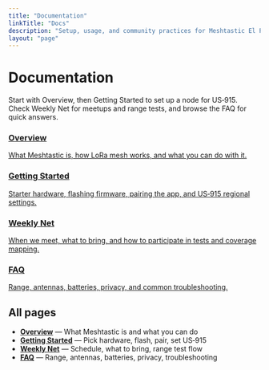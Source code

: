 ```yaml
---
title: "Documentation"
linkTitle: "Docs"
description: "Setup, usage, and community practices for Meshtastic El Paso."
layout: "page"
---
```


# Documentation

<p class="lead">Start with Overview, then Getting Started to set up a node for US‑915. Check Weekly Net for meetups and range tests, and browse the FAQ for quick answers.</p>

<div class="row g-4 my-3">
  <div class="col-md-6">
    <a class="card h-100 text-reset text-decoration-none" href="/docs/overview/">
      <div class="card-body">
        <h3 class="h5 mb-2">Overview</h3>
        <p class="mb-0">What Meshtastic is, how LoRa mesh works, and what you can do with it.</p>
      </div>
    </a>
  </div>
  <div class="col-md-6">
    <a class="card h-100 text-reset text-decoration-none" href="/docs/getting-started/">
      <div class="card-body">
        <h3 class="h5 mb-2">Getting Started</h3>
        <p class="mb-0">Starter hardware, flashing firmware, pairing the app, and US‑915 regional settings.</p>
      </div>
    </a>
  </div>
  <div class="col-md-6">
    <a class="card h-100 text-reset text-decoration-none" href="/docs/weekly-net/">
      <div class="card-body">
        <h3 class="h5 mb-2">Weekly Net</h3>
        <p class="mb-0">When we meet, what to bring, and how to participate in tests and coverage mapping.</p>
      </div>
    </a>
  </div>
  <div class="col-md-6">
    <a class="card h-100 text-reset text-decoration-none" href="/docs/faq/">
      <div class="card-body">
        <h3 class="h5 mb-2">FAQ</h3>
        <p class="mb-0">Range, antennas, batteries, privacy, and common troubleshooting.</p>
      </div>
    </a>
  </div>
</div>

## All pages
- **[Overview](/docs/overview/)** — What Meshtastic is and what you can do
- **[Getting Started](/docs/getting-started/)** — Pick hardware, flash, pair, set US‑915
- **[Weekly Net](/docs/weekly-net/)** — Schedule, what to bring, range test flow
- **[FAQ](/docs/faq/)** — Range, antennas, batteries, privacy, troubleshooting
